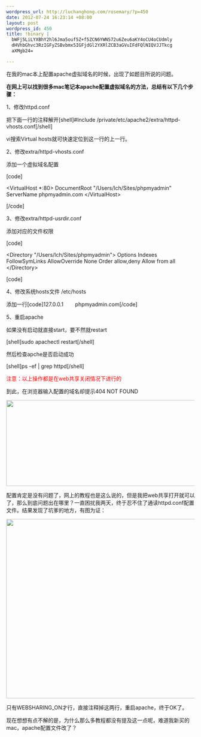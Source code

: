 ```yaml
--- 
wordpress_url: http://luchanghong.com/rosemary/?p=450
date: 2012-07-24 16:23:14 +08:00
layout: post
wordpress_id: 450
title: !binary |
  bWFj5LiLYXBhY2hl6Jma5ouf5Z+f5ZCN6YWN572u6Zeu6aKY4oCU4oCUdmly
  dHVhbGhvc3RzIGFyZSBvbmx5IGFjdGl2YXRlZCB3aGVuIFdFQlNIQVJJTkcg
  aXMgb24=

---
```

在我的mac本上配置apache虚拟域名的时候，出现了如题目所说的问题。

<strong>在网上可以找到很多mac笔记本apache配置虚拟域名的方法，总结有以下几个步骤：</strong>

1、修改httpd.conf

把下面一行的注释解开[shell]#Include /private/etc/apache2/extra/httpd-vhosts.conf[/shell]

vi搜索Virtual hosts就可快速定位到这一行的上一行。

2、修改extra/httpd-vhosts.conf

添加一个虚拟域名配置

[code]

&lt;VirtualHost *:80&gt;
DocumentRoot "/Users/lch/Sites/phpmyadmin"
ServerName phpmyadmin.com
&lt;/VirtualHost&gt;

[/code]

3、修改extra/httpd-usrdir.conf

添加对应的文件权限

[code]

&lt;Directory "/Users/lch/Sites/phpmyadmin"&gt;
Options Indexes FollowSymLinks
AllowOverride None
Order allow,deny
Allow from all
&lt;/Directory&gt;

[code]

4、修改系统hosts文件 /etc/hosts

添加一行[code]127.0.0.1        phpmyadmin.com[/code]

5、重启apache

如果没有启动就直接start，要不然就restart

[shell]sudo apachectl restart[/shell]

然后检查apche是否启动成功

[shell]ps -ef | grep httpd[/shell]

<span style="color: #ff0000;">注意：以上操作都是在web共享关闭情况下进行的</span>

到此，在浏览器输入配置的域名却提示404 NOT FOUND

<a href="http://luchanghong.com/rosemary/wp-content/uploads/2012/07/QQ20120724-1.png"><img class="alignnone size-full wp-image-451" title="QQ20120724-1" src="http://luchanghong.com/rosemary/wp-content/uploads/2012/07/QQ20120724-1.png" alt="" width="735" height="229" /></a>

配置肯定是没有问题了，网上的教程也是这么说的，但是我把web共享打开就可以了，那么到底问题出在哪里？一直困扰我两天，终于忍不住了通读httpd.conf配置文件。结果发现了坑爹的地方，有图为证：

<a href="http://luchanghong.com/rosemary/wp-content/uploads/2012/07/QQ20120724-3.png"><img class="alignnone size-full wp-image-452" title="QQ20120724-3" src="http://luchanghong.com/rosemary/wp-content/uploads/2012/07/QQ20120724-3.png" alt="" width="570" height="478" /></a>

只有WEBSHARING_ON才行，直接注释掉这两行，重启apache，终于OK了。

现在想想有点不解的是，为什么那么多教程都没有提及这一点呢，难道我新买的mac，apache配置文件改了？

&nbsp;

&nbsp;
